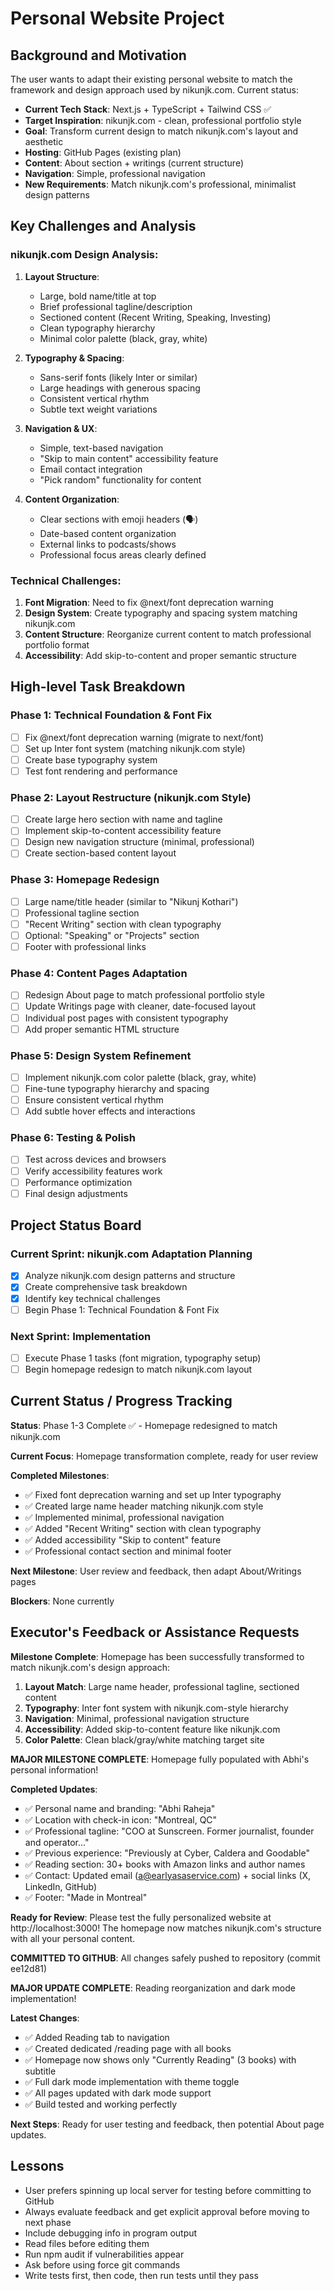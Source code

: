 # Personal Website Project

## Background and Motivation

The user wants to adapt their existing personal website to match the framework and design approach used by nikunjk.com. Current status:

- **Current Tech Stack**: Next.js + TypeScript + Tailwind CSS ✅
- **Target Inspiration**: nikunjk.com - clean, professional portfolio style
- **Goal**: Transform current design to match nikunjk.com's layout and aesthetic
- **Hosting**: GitHub Pages (existing plan)
- **Content**: About section + writings (current structure)
- **Navigation**: Simple, professional navigation
- **New Requirements**: Match nikunjk.com's professional, minimalist design patterns

## Key Challenges and Analysis

### nikunjk.com Design Analysis:
1. **Layout Structure**: 
   - Large, bold name/title at top
   - Brief professional tagline/description
   - Sectioned content (Recent Writing, Speaking, Investing)
   - Clean typography hierarchy
   - Minimal color palette (black, gray, white)

2. **Typography & Spacing**:
   - Sans-serif fonts (likely Inter or similar)
   - Large headings with generous spacing
   - Consistent vertical rhythm
   - Subtle text weight variations

3. **Navigation & UX**:
   - Simple, text-based navigation
   - "Skip to main content" accessibility feature
   - Email contact integration
   - "Pick random" functionality for content

4. **Content Organization**:
   - Clear sections with emoji headers (🗣️)
   - Date-based content organization
   - External links to podcasts/shows
   - Professional focus areas clearly defined

### Technical Challenges:
1. **Font Migration**: Need to fix @next/font deprecation warning
2. **Design System**: Create typography and spacing system matching nikunjk.com
3. **Content Structure**: Reorganize current content to match professional portfolio format
4. **Accessibility**: Add skip-to-content and proper semantic structure

## High-level Task Breakdown

### Phase 1: Technical Foundation & Font Fix
- [ ] Fix @next/font deprecation warning (migrate to next/font)
- [ ] Set up Inter font system (matching nikunjk.com style)
- [ ] Create base typography system
- [ ] Test font rendering and performance

### Phase 2: Layout Restructure (nikunjk.com Style)
- [ ] Create large hero section with name and tagline
- [ ] Implement skip-to-content accessibility feature
- [ ] Design new navigation structure (minimal, professional)
- [ ] Create section-based content layout

### Phase 3: Homepage Redesign
- [ ] Large name/title header (similar to "Nikunj Kothari")
- [ ] Professional tagline section
- [ ] "Recent Writing" section with clean typography
- [ ] Optional: "Speaking" or "Projects" section
- [ ] Footer with professional links

### Phase 4: Content Pages Adaptation
- [ ] Redesign About page to match professional portfolio style
- [ ] Update Writings page with cleaner, date-focused layout
- [ ] Individual post pages with consistent typography
- [ ] Add proper semantic HTML structure

### Phase 5: Design System Refinement
- [ ] Implement nikunjk.com color palette (black, gray, white)
- [ ] Fine-tune typography hierarchy and spacing
- [ ] Ensure consistent vertical rhythm
- [ ] Add subtle hover effects and interactions

### Phase 6: Testing & Polish
- [ ] Test across devices and browsers
- [ ] Verify accessibility features work
- [ ] Performance optimization
- [ ] Final design adjustments

## Project Status Board

### Current Sprint: nikunjk.com Adaptation Planning 
- [x] Analyze nikunjk.com design patterns and structure
- [x] Create comprehensive task breakdown
- [x] Identify key technical challenges
- [ ] Begin Phase 1: Technical Foundation & Font Fix

### Next Sprint: Implementation
- [ ] Execute Phase 1 tasks (font migration, typography setup)
- [ ] Begin homepage redesign to match nikunjk.com layout

## Current Status / Progress Tracking

**Status**: Phase 1-3 Complete ✅ - Homepage redesigned to match nikunjk.com

**Current Focus**: Homepage transformation complete, ready for user review

**Completed Milestones**: 
- ✅ Fixed font deprecation warning and set up Inter typography
- ✅ Created large name header matching nikunjk.com style  
- ✅ Implemented minimal, professional navigation
- ✅ Added "Recent Writing" section with clean typography
- ✅ Added accessibility "Skip to content" feature
- ✅ Professional contact section and minimal footer

**Next Milestone**: User review and feedback, then adapt About/Writings pages

**Blockers**: None currently

## Executor's Feedback or Assistance Requests

**Milestone Complete**: Homepage has been successfully transformed to match nikunjk.com's design approach:

1. **Layout Match**: Large name header, professional tagline, sectioned content
2. **Typography**: Inter font system with nikunjk.com-style hierarchy 
3. **Navigation**: Minimal, professional navigation structure
4. **Accessibility**: Added skip-to-content feature like nikunjk.com
5. **Color Palette**: Clean black/gray/white matching target site

**MAJOR MILESTONE COMPLETE**: Homepage fully populated with Abhi's personal information! 

**Completed Updates**:
- ✅ Personal name and branding: "Abhi Raheja" 
- ✅ Location with check-in icon: "Montreal, QC"
- ✅ Professional tagline: "COO at Sunscreen. Former journalist, founder and operator..."
- ✅ Previous experience: "Previously at Cyber, Caldera and Goodable"
- ✅ Reading section: 30+ books with Amazon links and author names
- ✅ Contact: Updated email (a@earlyasaservice.com) + social links (X, LinkedIn, GitHub)
- ✅ Footer: "Made in Montreal"

**Ready for Review**: Please test the fully personalized website at http://localhost:3000! The homepage now matches nikunjk.com's structure with all your personal content.

**COMMITTED TO GITHUB**: All changes safely pushed to repository (commit ee12d81)

**MAJOR UPDATE COMPLETE**: Reading reorganization and dark mode implementation! 

**Latest Changes**:
- ✅ Added Reading tab to navigation 
- ✅ Created dedicated /reading page with all books
- ✅ Homepage now shows only "Currently Reading" (3 books) with subtitle
- ✅ Full dark mode implementation with theme toggle
- ✅ All pages updated with dark mode support
- ✅ Build tested and working perfectly

**Next Steps**: Ready for user testing and feedback, then potential About page updates.

## Lessons

- User prefers spinning up local server for testing before committing to GitHub
- Always evaluate feedback and get explicit approval before moving to next phase
- Include debugging info in program output
- Read files before editing them
- Run npm audit if vulnerabilities appear
- Ask before using force git commands
- Write tests first, then code, then run tests until they pass


